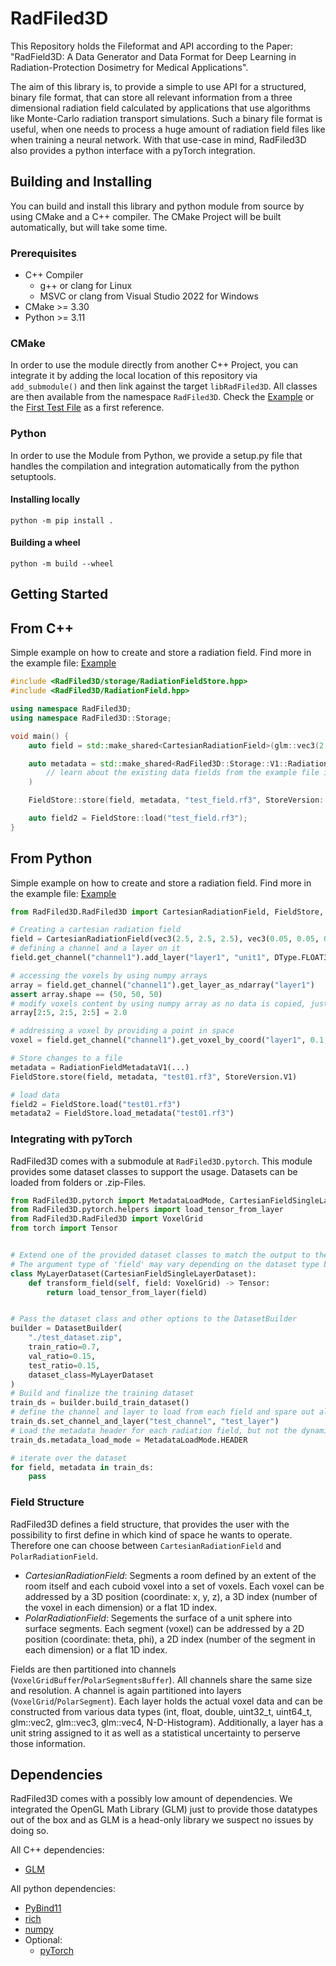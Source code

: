 # RadFiled3D
This Repository holds the Fileformat and API according to the Paper: "RadField3D: A Data Generator and Data Format for Deep Learning in Radiation-Protection Dosimetry for Medical Applications".

The aim of this library is, to provide a simple to use API for a structured, binary file format, that can store all relevant information from a three dimensional radiation field calculated by applications that use algorithms like Monte-Carlo radiation transport simulations. Such a binary file format is useful, when one needs to process a huge amount of radiation field files like when training a neural network. With that use-case in mind, RadFiled3D also provides a python interface with a pyTorch integration.

## Building and Installing
You can build and install this library and python module from source by using CMake and a C++ compiler. The CMake Project will be 
built automatically, but will take some time.

### Prerequisites
- C++ Compiler
  - g++ or clang for Linux
  - MSVC or clang from Visual Studio 2022 for Windows
- CMake >= 3.30
- Python >= 3.11

### CMake
In order to use the module directly from another C++ Project, you can integrate it by adding the local location of this repository via `add_submodule()` and then link against the target `libRadFiled3D`. All classes are then available from the namespace `RadFiled3D`. Check the [Example](./examples/cxx/example01.cpp) or the [First Test File](./tests/basic.cpp) as a first reference.

### Python
In order to use the Module from Python, we provide a setup.py file that handles the compilation and integration automatically from the python setuptools.
#### Installing locally
`python -m pip install .`

#### Building a wheel
`python -m build --wheel`

## Getting Started
## From C++

Simple example on how to create and store a radiation field. Find more in the example file: [Example](./examples/cxx/example01.cpp)
```c++
#include <RadFiled3D/storage/RadiationFieldStore.hpp>
#include <RadFiled3D/RadiationField.hpp>

using namespace RadFiled3D;
using namespace RadFiled3D::Storage;

void main() {
    auto field = std::make_shared<CartesianRadiationField>(glm::vec3(2.5f), glm::vec3(0.05f)); // field extents: 2.5 m x 2.5 m x 2.5 m and voxel extents: 5 cm x 5 cm x 5 cm

    auto metadata = std::make_shared<RadFiled3D::Storage::V1::RadiationFieldMetadata>(
        // learn about the existing data fields from the example file in ./examples/cxx/examples01.cpp
    )

    FieldStore::store(field, metadata, "test_field.rf3", StoreVersion::V1);

    auto field2 = FieldStore::load("test_field.rf3");
}
```

## From Python
Simple example on how to create and store a radiation field. Find more in the example file: [Example](./examples/python/example01.py)
```python
from RadFiled3D.RadFiled3D import CartesianRadiationField, FieldStore, StoreVersion, DType

# Creating a cartesian radiation field
field = CartesianRadiationField(vec3(2.5, 2.5, 2.5), vec3(0.05, 0.05, 0.05))
# defining a channel and a layer on it
field.get_channel("channel1").add_layer("layer1", "unit1", DType.FLOAT32)

# accessing the voxels by using numpy arrays
array = field.get_channel("channel1").get_layer_as_ndarray("layer1")
assert array.shape == (50, 50, 50)
# modify voxels content by using numpy array as no data is copied, just referenced
array[2:5, 2:5, 2:5] = 2.0

# addressing a voxel by providing a point in space
voxel = field.get_channel("channel1").get_voxel_by_coord("layer1", 0.1, 2.4, 5)

# Store changes to a file
metadata = RadiationFieldMetadataV1(...)
FieldStore.store(field, metadata, "test01.rf3", StoreVersion.V1)

# load data
field2 = FieldStore.load("test01.rf3")
metadata2 = FieldStore.load_metadata("test01.rf3")
```

### Integrating with pyTorch
RadFiled3D comes with a submodule at `RadFiled3D.pytorch`. This module provides some dataset classes to support the usage. Datasets can be loaded from folders or .zip-Files.
```python
from RadFiled3D.pytorch import MetadataLoadMode, CartesianFieldSingleLayerDataset, DatasetBuilder
from RadFiled3D.pytorch.helpers import load_tensor_from_layer
from RadFiled3D.RadFiled3D import VoxelGrid
from torch import Tensor


# Extend one of the provided dataset classes to match the output to the current needs
# The argument type of 'field' may vary depending on the dataset type between RadiationField (Whole field), VoxelGridBuffer (Channel), VoxelGrid (Layer) and Voxel (Single Voxel)
class MyLayerDataset(CartesianFieldSingleLayerDataset):
    def transform_field(self, field: VoxelGrid) -> Tensor:
        return load_tensor_from_layer(field)


# Pass the dataset class and other options to the DatasetBuilder
builder = DatasetBuilder(
    "./test_dataset.zip",
    train_ratio=0.7,
    val_ratio=0.15,
    test_ratio=0.15,
    dataset_class=MyLayerDataset
)
# Build and finalize the training dataset
train_ds = builder.build_train_dataset()
# define the channel and layer to load from each field and spare out all other data
train_ds.set_channel_and_layer("test_channel", "test_layer")
# Load the metadata header for each radiation field, but not the dynamic metadata to speed up the loading
train_ds.metadata_load_mode = MetadataLoadMode.HEADER

# iterate over the dataset
for field, metadata in train_ds:
    pass
```

### Field Structure
RadFiled3D defines a field structure, that provides the user with the possibility to first define in which kind of space he wants to operate. Therefore one can choose between `CartesianRadiationField` and `PolarRadiationField`.
- *CartesianRadiationField*: Segments a room defined by an extent of the room itself and each cuboid voxel into a set of voxels. Each voxel can be addressed by a 3D position (coordinate: x, y, z), a 3D index (number of the voxel in each dimension) or a flat 1D index.
- *PolarRadiationField*: Segements the surface of a unit sphere into surface segments. Each segment (voxel) can be addressed by a 2D position (coordinate: theta, phi), a 2D index (number of the segment in each dimension) or a flat 1D index.

Fields are then partitioned into channels (`VoxelGridBuffer`/`PolarSegmentsBuffer`). All channels share the same size and resolution. A channel is again partitioned into layers (`VoxelGrid`/`PolarSegment`). Each layer holds the actual voxel data and can be constructed from various data types (int, float, double, uint32_t, uint64_t, glm::vec2, glm::vec3, glm::vec4, N-D-Histogram). Additionally, a layer has a unit string assigned to it as well as a statistical uncertainty to perserve those information.

## Dependencies
RadFiled3D comes with a possibly low amount of dependencies. We integrated the OpenGL Math Library (GLM) just to provide those datatypes out of the box and as GLM is a head-only library we suspect no issues by doing so.

All C++ dependencies:
- [GLM](https://github.com/g-truc/glm)

All python dependencies:
- [PyBind11](https://github.com/pybind/pybind11)
- [rich](https://github.com/Textualize/rich)
- [numpy](https://numpy.org/)
- Optional:
  - [pyTorch](https://pytorch.org/)